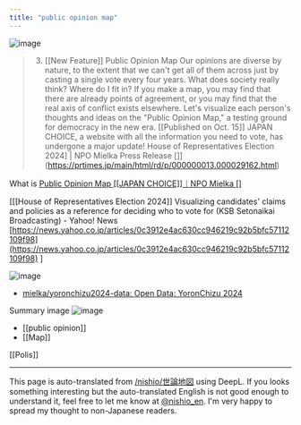 ```yaml
---
title: "public opinion map"
---
```


![image](https://gyazo.com/f03c209f057ac5377e88093c24be9f8e/thumb/1000)
> 3. [[New Feature]] Public Opinion Map
> Our opinions are diverse by nature, to the extent that we can't get all of them across just by casting a single vote every four years. What does society really think? Where do I fit in? If you make a map, you may find that there are already points of agreement, or you may find that the real axis of conflict exists elsewhere. Let's visualize each person's thoughts and ideas on the "Public Opinion Map," a testing ground for democracy in the new era.
[[Published on Oct. 15]] JAPAN CHOICE, a website with all the information you need to vote, has undergone a major update! House of Representatives Election 2024] | NPO Mielka Press Release []](https://prtimes.jp/main/html/rd/p/000000013.000029162.html)

What is [Public Opinion Map [[JAPAN CHOICE]]｜NPO Mielka []](https://note.com/mielka/n/n54313c84a5e5)

[[[House of Representatives Election 2024]] Visualizing candidates' claims and policies as a reference for deciding who to vote for (KSB Setonaikai Broadcasting) - Yahoo! News [https://news.yahoo.co.jp/articles/0c3912e4ac630cc946219c92b5bfc57112109f98](https://news.yahoo.co.jp/articles/0c3912e4ac630cc946219c92b5bfc57112109f98) ]


![image](https://gyazo.com/ae17bfbea5d66e2f0610a6cae624914b/thumb/1000)
- [mielka/yoronchizu2024-data: Open Data: YoronChizu 2024](https://github.com/mielka/yoronchizu2024-data)

Summary image
![image](https://gyazo.com/7a4f0240947b3ea076024b26c2c8b3a3/thumb/1000)

- [[public opinion]]
- [[Map]]

[[Polis]]

---
This page is auto-translated from [/nishio/世論地図](https://scrapbox.io/nishio/世論地図) using DeepL. If you looks something interesting but the auto-translated English is not good enough to understand it, feel free to let me know at [@nishio_en](https://twitter.com/nishio_en). I'm very happy to spread my thought to non-Japanese readers.